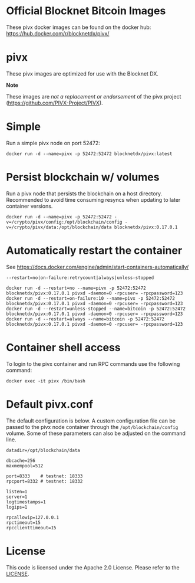 Official Blocknet Bitcoin Images
=================================

These pivx docker images can be found on the docker hub: https://hub.docker.com/r/blocknetdx/pivx/

pivx
========

These pivx images are optimized for use with the Blocknet DX.

**Note**

These images are _not a replacement or endorsement_ of the pivx project (https://github.com/PIVX-Project/PIVX).


Simple
======

Run a simple pivx node on port 52472:
```
docker run -d --name=pivx -p 52472:52472 blocknetdx/pivx:latest
```


Persist blockchain w/ volumes
=============================

Run a pivx node that persists the blockchain on a host directory. Recommended to avoid time consuming resyncs when updating to later container versions.
```
docker run -d --name=pivx -p 52472:52472 -v=/crypto/pivx/config:/opt/blockchain/config -v=/crypto/pivx/data:/opt/blockchain/data blocknetdx/pivx:0.17.0.1
```


Automatically restart the container
===================================

See https://docs.docker.com/engine/admin/start-containers-automatically/

`--restart=no|on-failure:retrycount|always|unless-stopped`

```
docker run -d --restart=no --name=pivx -p 52472:52472 blocknetdx/pivx:0.17.0.1 pivxd -daemon=0 -rpcuser= -rpcpassword=123
docker run -d --restart=on-failure:10 --name=pivx -p 52472:52472 blocknetdx/pivx:0.17.0.1 pivxd -daemon=0 -rpcuser= -rpcpassword=123
docker run -d --restart=unless-stopped --name=bitcoin -p 52472:52472 blocknetdx/pivx:0.17.0.1 pivxd -daemon=0 -rpcuser= -rpcpassword=123
docker run -d --restart=always --name=bitcoin -p 52472:52472 blocknetdx/pivx:0.17.0.1 pivxd -daemon=0 -rpcuser= -rpcpassword=123
```


Container shell access
======================

To login to the pivx container and run RPC commands use the following command:
```
docker exec -it pivx /bin/bash
```


Default pivx.conf
=====================

The default configuration is below. A custom configuration file can be passed to the pivx  node container through the `/opt/blockchain/config` volume. Some of these parameters can also be adjusted on the command line.
```
datadir=/opt/blockchain/data

dbcache=256
maxmempool=512

port=8333    # testnet: 18333
rpcport=8332 # testnet: 18332

listen=1
server=1
logtimestamps=1
logips=1

rpcallowip=127.0.0.1
rpctimeout=15
rpcclienttimeout=15
```


License
=======

This code is licensed under the Apache 2.0 License. Please refer to the [LICENSE](https://github.com/BlocknetDX/dockerimages/blob/master/LICENSE).